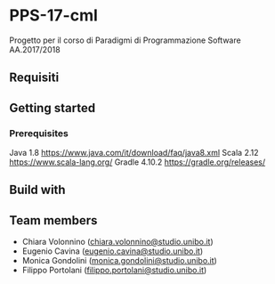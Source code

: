 # PPS-17-cml
Progetto per il corso di Paradigmi di Programmazione Software AA.2017/2018

## Requisiti 

## Getting started
### Prerequisites
Java 1.8 https://www.java.com/it/download/faq/java8.xml
Scala 2.12 https://www.scala-lang.org/
Gradle 4.10.2 https://gradle.org/releases/

## Build with

## Team members
- Chiara Volonnino (chiara.volonnino@studio.unibo.it)
- Eugenio Cavina (eugenio.cavina@studio.unibo.it)
- Monica Gondolini (monica.gondolini@studio.unibo.it)
- Filippo Portolani (filippo.portolani@studio.unibo.it)
